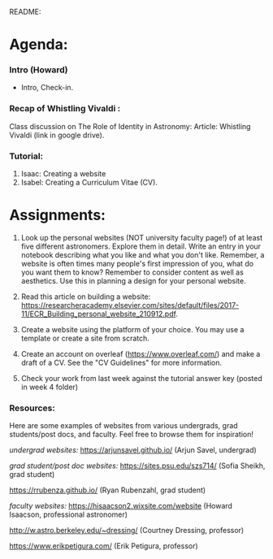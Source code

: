 README:
# Agenda:

### Intro (Howard)
- Intro, Check-in. 

### Recap of Whistling Vivaldi :
Class discussion on The Role of Identity in Astronomy: Article: Whistling Vivaldi (link in google drive). 
    
### Tutorial:
1. Isaac: Creating a website
2. Isabel: Creating a Curriculum Vitae (CV).

# Assignments:
1. Look up the personal websites (NOT university faculty page!) of at least five different astronomers. Explore them in detail. Write an entry in your notebook describing what you like and what you don't like. Remember, a website is often times many people's first impression of you, what do you want them to know? Remember to consider content as well as aesthetics. Use this in planning a design for your personal website.

2. Read this article on building a website: https://researcheracademy.elsevier.com/sites/default/files/2017-11/ECR_Building_personal_website_210912.pdf.

3. Create a website using the platform of your choice. You may use a template or create a site from scratch.

4. Create an account on overleaf (https://www.overleaf.com/) and make a draft of a CV. See the "CV Guidelines" for more information.

5. Check your work from last week against the tutorial answer key (posted in week 4 folder)

### Resources:
Here are some examples of websites from various undergrads, grad students/post docs, and faculty. Feel free to browse them for inspiration!

*undergrad websites:*
https://arjunsavel.github.io/ (Arjun Savel, undergrad)
 
*grad student/post doc websites:*
https://sites.psu.edu/szs714/ (Sofia Sheikh, grad student)

https://rrubenza.github.io/ (Ryan Rubenzahl, grad student)


*faculty websites:*
https://hisaacson2.wixsite.com/website (Howard Isaacson, professional astronomer)

http://w.astro.berkeley.edu/~dressing/ (Courtney Dressing, professor)

https://www.erikpetigura.com/ (Erik Petigura, professor)
